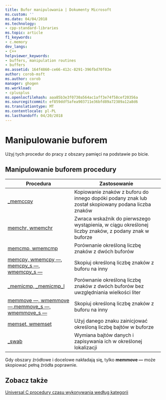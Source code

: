 ```yaml
---
title: Bufor manipulowania | Dokumenty Microsoft
ms.custom: ''
ms.date: 04/04/2018
ms.technology:
- cpp-standard-libraries
ms.topic: article
f1_keywords:
- c.memory
dev_langs:
- C++
helpviewer_keywords:
- buffers, manipulation routines
- buffers
ms.assetid: 164f4860-ce66-412c-8291-396fbd70f03e
author: corob-msft
ms.author: corob
manager: ghogen
ms.workload:
- cplusplus
ms.openlocfilehash: aaa85b3e3f0730a564ac1aff3e74f58cef20356a
ms.sourcegitcommit: ef859ddf5afea903711e36bfd89a72389a12a8d6
ms.translationtype: MT
ms.contentlocale: pl-PL
ms.lasthandoff: 04/20/2018
---
```

# <a name="buffer-manipulation"></a>Manipulowanie buforem

Użyj tych procedur do pracy z obszary pamięci na podstawie po bicie.

## <a name="buffer-manipulation-routines"></a>Manipulowanie buforem procedury

|Procedura|Zastosowanie|
|-------------|---------|
|[_memccpy](../c-runtime-library/reference/memccpy.md)|Kopiowanie znaków z buforu do innego dopóki podany znak lub został skopiowany podana liczba znaków|
|[memchr, wmemchr](../c-runtime-library/reference/memchr-wmemchr.md)|Zwraca wskaźnik do pierwszego wystąpienia, w ciągu określonej liczby znaków, z podany znak w buforze|
|[memcmp, wmemcmp](../c-runtime-library/reference/memcmp-wmemcmp.md)|Porównanie określoną liczbę znaków z dwóch buforów|
|[memcpy, wmemcpy —](../c-runtime-library/reference/memcpy-wmemcpy.md), [memcpy_s —, wmemcpy_s —](../c-runtime-library/reference/memcpy-s-wmemcpy-s.md)|Skopiuj określoną liczbę znaków z buforu na inny|
|[_memicmp, _memicmp_l](../c-runtime-library/reference/memicmp-memicmp-l.md)|Porównanie określoną liczbę znaków z dwóch buforów bez uwzględniania wielkości liter|
|[memmove —, wmemmove —](../c-runtime-library/reference/memmove-wmemmove.md),[memmove_s —, wmemmove_s —](../c-runtime-library/reference/memmove-s-wmemmove-s.md)|Skopiuj określoną liczbę znaków z buforu na inny|
|[memset, wmemset](../c-runtime-library/reference/memset-wmemset.md)|Użyj danego znaku zainicjować określoną liczbę bajtów w buforze|
|[_swab](../c-runtime-library/reference/swab.md)|Wymiana bajtów danych i zapisywania ich w określonej lokalizacji|

Gdy obszary źródłowe i docelowe nakładają się, tylko **memmove —** może skopiować pełną źródła poprawnie.

## <a name="see-also"></a>Zobacz także

[Universal C procedury czasu wykonywania według kategorii](../c-runtime-library/run-time-routines-by-category.md)
